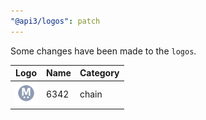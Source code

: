 ```yaml
---
"@api3/logos": patch
---
```


Some changes have been made to the `logos`.

|Logo|Name|Category|
|---|---|---|
|<img src="./raw/chains/Chain6342.svg" width="36" alt="">|6342|chain|
